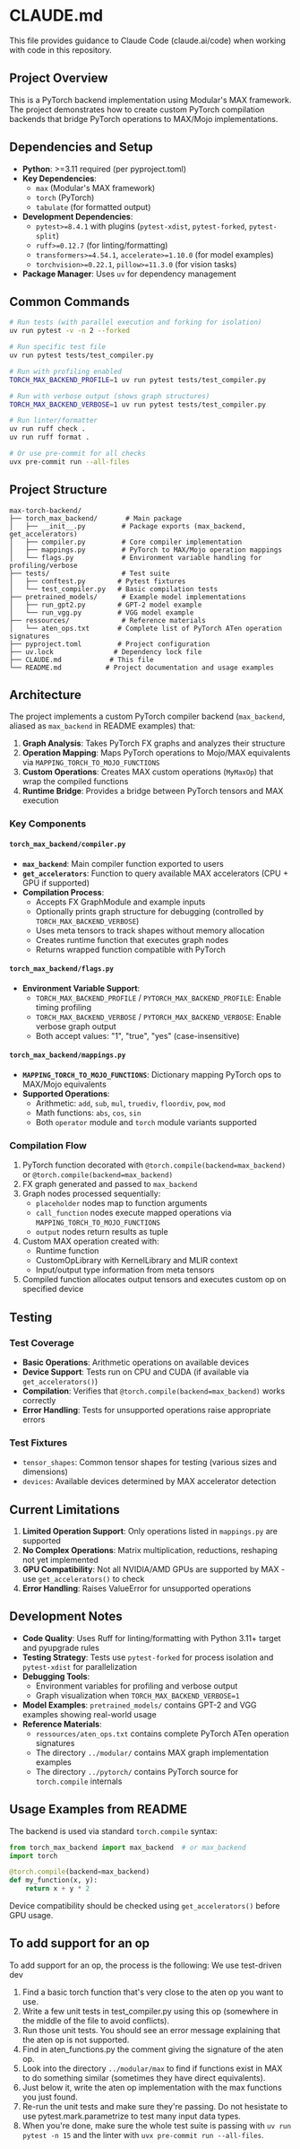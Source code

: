# CLAUDE.md

This file provides guidance to Claude Code (claude.ai/code) when working with code in this repository.

## Project Overview

This is a PyTorch backend implementation using Modular's MAX framework. The project demonstrates how to create custom PyTorch compilation backends that bridge PyTorch operations to MAX/Mojo implementations.

## Dependencies and Setup

- **Python**: >=3.11 required (per pyproject.toml)
- **Key Dependencies**: 
  - `max` (Modular's MAX framework)
  - `torch` (PyTorch)
  - `tabulate` (for formatted output)
- **Development Dependencies**:
  - `pytest>=8.4.1` with plugins (`pytest-xdist`, `pytest-forked`, `pytest-split`)
  - `ruff>=0.12.7` (for linting/formatting)
  - `transformers>=4.54.1`, `accelerate>=1.10.0` (for model examples)
  - `torchvision>=0.22.1`, `pillow>=11.3.0` (for vision tasks)
- **Package Manager**: Uses `uv` for dependency management

## Common Commands

```bash
# Run tests (with parallel execution and forking for isolation)
uv run pytest -v -n 2 --forked

# Run specific test file
uv run pytest tests/test_compiler.py

# Run with profiling enabled
TORCH_MAX_BACKEND_PROFILE=1 uv run pytest tests/test_compiler.py

# Run with verbose output (shows graph structures)
TORCH_MAX_BACKEND_VERBOSE=1 uv run pytest tests/test_compiler.py

# Run linter/formatter
uv run ruff check .
uv run ruff format .

# Or use pre-commit for all checks
uvx pre-commit run --all-files
```

## Project Structure

```
max-torch-backend/
├── torch_max_backend/       # Main package
│   ├── __init__.py         # Package exports (max_backend, get_accelerators)
│   ├── compiler.py         # Core compiler implementation
│   ├── mappings.py         # PyTorch to MAX/Mojo operation mappings
│   └── flags.py            # Environment variable handling for profiling/verbose
├── tests/                  # Test suite
│   ├── conftest.py        # Pytest fixtures
│   └── test_compiler.py   # Basic compilation tests
├── pretrained_models/      # Example model implementations
│   ├── run_gpt2.py        # GPT-2 model example
│   └── run_vgg.py         # VGG model example
├── ressources/             # Reference materials
│   └── aten_ops.txt       # Complete list of PyTorch ATen operation signatures
├── pyproject.toml         # Project configuration
├── uv.lock               # Dependency lock file
├── CLAUDE.md            # This file
└── README.md           # Project documentation and usage examples
```

## Architecture

The project implements a custom PyTorch compiler backend (`max_backend`, aliased as `max_backend` in README examples) that:

1. **Graph Analysis**: Takes PyTorch FX graphs and analyzes their structure
2. **Operation Mapping**: Maps PyTorch operations to Mojo/MAX equivalents via `MAPPING_TORCH_TO_MOJO_FUNCTIONS`
3. **Custom Operations**: Creates MAX custom operations (`MyMaxOp`) that wrap the compiled functions
4. **Runtime Bridge**: Provides a bridge between PyTorch tensors and MAX execution

### Key Components

#### `torch_max_backend/compiler.py`
- **`max_backend`**: Main compiler function exported to users
- **`get_accelerators`**: Function to query available MAX accelerators (CPU + GPU if supported)
- **Compilation Process**: 
  - Accepts FX GraphModule and example inputs
  - Optionally prints graph structure for debugging (controlled by `TORCH_MAX_BACKEND_VERBOSE`)
  - Uses meta tensors to track shapes without memory allocation
  - Creates runtime function that executes graph nodes
  - Returns wrapped function compatible with PyTorch

#### `torch_max_backend/flags.py`
- **Environment Variable Support**:
  - `TORCH_MAX_BACKEND_PROFILE` / `PYTORCH_MAX_BACKEND_PROFILE`: Enable timing profiling
  - `TORCH_MAX_BACKEND_VERBOSE` / `PYTORCH_MAX_BACKEND_VERBOSE`: Enable verbose graph output
  - Both accept values: "1", "true", "yes" (case-insensitive)

#### `torch_max_backend/mappings.py`
- **`MAPPING_TORCH_TO_MOJO_FUNCTIONS`**: Dictionary mapping PyTorch ops to MAX/Mojo equivalents
- **Supported Operations**:
  - Arithmetic: `add`, `sub`, `mul`, `truediv`, `floordiv`, `pow`, `mod`
  - Math functions: `abs`, `cos`, `sin`
  - Both `operator` module and `torch` module variants supported

### Compilation Flow

1. PyTorch function decorated with `@torch.compile(backend=max_backend)` or `@torch.compile(backend=max_backend)`
2. FX graph generated and passed to `max_backend`
3. Graph nodes processed sequentially:
   - `placeholder` nodes map to function arguments
   - `call_function` nodes execute mapped operations via `MAPPING_TORCH_TO_MOJO_FUNCTIONS`
   - `output` nodes return results as tuple
4. Custom MAX operation created with:
   - Runtime function
   - CustomOpLibrary with KernelLibrary and MLIR context
   - Input/output type information from meta tensors
5. Compiled function allocates output tensors and executes custom op on specified device

## Testing

### Test Coverage
- **Basic Operations**: Arithmetic operations on available devices
- **Device Support**: Tests run on CPU and CUDA (if available via `get_accelerators()`)
- **Compilation**: Verifies that `@torch.compile(backend=max_backend)` works correctly
- **Error Handling**: Tests for unsupported operations raise appropriate errors

### Test Fixtures  
- `tensor_shapes`: Common tensor shapes for testing (various sizes and dimensions)
- `devices`: Available devices determined by MAX accelerator detection

## Current Limitations

1. **Limited Operation Support**: Only operations listed in `mappings.py` are supported
2. **No Complex Operations**: Matrix multiplication, reductions, reshaping not yet implemented  
3. **GPU Compatibility**: Not all NVIDIA/AMD GPUs are supported by MAX - use `get_accelerators()` to check
4. **Error Handling**: Raises ValueError for unsupported operations

## Development Notes

- **Code Quality**: Uses Ruff for linting/formatting with Python 3.11+ target and pyupgrade rules
- **Testing Strategy**: Tests use `pytest-forked` for process isolation and `pytest-xdist` for parallelization
- **Debugging Tools**: 
  - Environment variables for profiling and verbose output
  - Graph visualization when `TORCH_MAX_BACKEND_VERBOSE=1`
- **Model Examples**: `pretrained_models/` contains GPT-2 and VGG examples showing real-world usage
- **Reference Materials**: 
  - `ressources/aten_ops.txt` contains complete PyTorch ATen operation signatures
  - The directory `../modular/` contains MAX graph implementation examples
  - The directory `../pytorch/` contains PyTorch source for `torch.compile` internals

## Usage Examples from README

The backend is used via standard `torch.compile` syntax:

```python
from torch_max_backend import max_backend  # or max_backend
import torch

@torch.compile(backend=max_backend)
def my_function(x, y):
    return x + y * 2
```

Device compatibility should be checked using `get_accelerators()` before GPU usage.


## To add support for an op
To add support for an op, the process is the following:
We use test-driven dev
1) Find a basic torch function that's very close to the aten op you want to use.
2) Write a few unit tests in test_compiler.py using this op (somewhere in the middle of the file to avoid conflicts).
3) Run those unit tests. You should see an error message explaining that the aten op is not supported.
4) Find in aten_functions.py the comment giving the signature of the aten op.
5) Look into the directory `../modular/max` to find if functions exist in MAX to do something similar (sometimes they have direct equivalents).
6) Just below it, write the aten op implementation with the max functions you just found.
7) Re-run the unit tests and make sure they're passing. Do not hesistate to use pytest.mark.parametrize 
   to test many input data types.
8) When you're done, make sure the whole test suite is passing with `uv run pytest -n 15` 
   and the linter with `uvx pre-commit run --all-files`.
